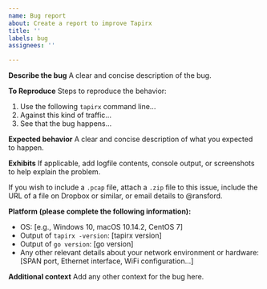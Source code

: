 ```yaml
---
name: Bug report
about: Create a report to improve Tapirx
title: ''
labels: bug
assignees: ''

---
```


**Describe the bug**
A clear and concise description of the bug.

**To Reproduce**
Steps to reproduce the behavior:
1. Use the following `tapirx` command line...
2. Against this kind of traffic...
3. See that the bug happens...

**Expected behavior**
A clear and concise description of what you expected to happen.

**Exhibits**
If applicable, add logfile contents, console output, or screenshots to help explain the problem.

If you wish to include a `.pcap` file, attach a `.zip` file to this issue, include the URL of a file on Dropbox or similar, or email details to @ransford.

**Platform (please complete the following information):**
- OS: [e.g., Windows 10, macOS 10.14.2, CentOS 7]
- Output of `tapirx -version`: [tapirx version]
- Output of `go version`: [go version]
- Any other relevant details about your network environment or hardware: [SPAN port, Ethernet interface, WiFi configuration...]

**Additional context**
Add any other context for the bug here.
